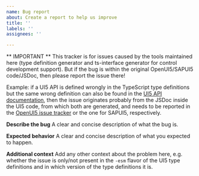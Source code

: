```yaml
---
name: Bug report
about: Create a report to help us improve
title: ''
labels: ''
assignees: ''

---
```


** IMPORTANT **
This tracker is for issues caused by the tools maintained here (type definition generator and ts-interface generator for control development support).
But if the bug is within the original OpenUI5/SAPUI5 code/JSDoc, then please report the issue there!

Example: if a UI5 API is defined wrongly in the TypeScript type definitions but the same wrong definition can also be found in the [UI5 API documentation](https://ui5.sap.com), then the issue originates probably from the JSDoc inside the UI5 code, from which both are generated, and needs to be reported in the [OpenUI5 issue tracker](https://github.com/SAP/openui5/issues/new) or the one for SAPUI5, respectively. 

**Describe the bug**
A clear and concise description of what the bug is.

**Expected behavior**
A clear and concise description of what you expected to happen.

**Additional context**
Add any other context about the problem here, e.g. whether the issue is only/not present in the `-esm` flavor of the UI5 type definitions and in which version of the type definitions it is.
